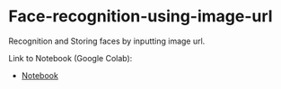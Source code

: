 # Face-recognition-using-image-url
Recognition and Storing faces by inputting image url.

Link to Notebook (Google Colab):
- [Notebook](https://github.com/rishabh-16/Face-recognition-using-image-url/blob/master/FaceRec.ipynb)
